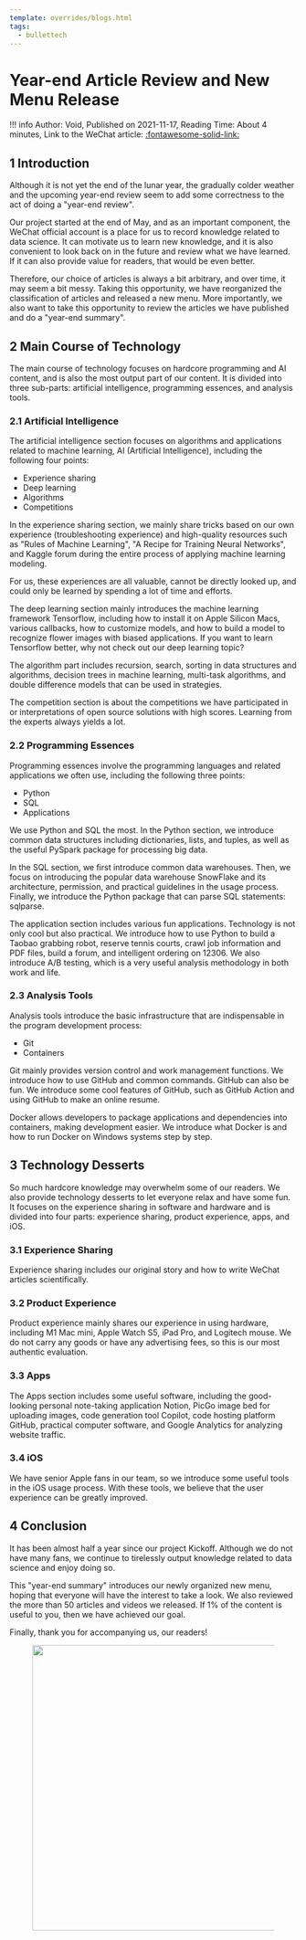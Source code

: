 ```yaml
---
template: overrides/blogs.html
tags:
  - bullettech
---
```


# Year-end Article Review and New Menu Release

!!! info
    Author: Void, Published on 2021-11-17, Reading Time: About 4 minutes, Link to the WeChat article: [:fontawesome-solid-link:](https://mp.weixin.qq.com/s/FvHSosm25M1OLJ-UWBXtqw)

## 1 Introduction

Although it is not yet the end of the lunar year, the gradually colder weather and the upcoming year-end review seem to add some correctness to the act of doing a "year-end review".

Our project started at the end of May, and as an important component, the WeChat official account is a place for us to record knowledge related to data science. It can motivate us to learn new knowledge, and it is also convenient to look back on in the future and review what we have learned. If it can also provide value for readers, that would be even better.

Therefore, our choice of articles is always a bit arbitrary, and over time, it may seem a bit messy. Taking this opportunity, we have reorganized the classification of articles and released a new menu. More importantly, we also want to take this opportunity to review the articles we have published and do a "year-end summary".

## 2 Main Course of Technology

The main course of technology focuses on hardcore programming and AI content, and is also the most output part of our content. It is divided into three sub-parts: artificial intelligence, programming essences, and analysis tools.

### 2.1 Artificial Intelligence

The artificial intelligence section focuses on algorithms and applications related to machine learning, AI (Artificial Intelligence), including the following four points:

- Experience sharing
- Deep learning
- Algorithms
- Competitions

In the experience sharing section, we mainly share tricks based on our own experience (troubleshooting experience) and high-quality resources such as "Rules of Machine Learning", "A Recipe for Training Neural Networks", and Kaggle forum during the entire process of applying machine learning modeling.

For us, these experiences are all valuable, cannot be directly looked up, and could only be learned by spending a lot of time and efforts.

The deep learning section mainly introduces the machine learning framework Tensorflow, including how to install it on Apple Silicon Macs, various callbacks, how to customize models, and how to build a model to recognize flower images with biased applications. If you want to learn Tensorflow better, why not check out our deep learning topic?

The algorithm part includes recursion, search, sorting in data structures and algorithms, decision trees in machine learning, multi-task algorithms, and double difference models that can be used in strategies.

The competition section is about the competitions we have participated in or interpretations of open source solutions with high scores. Learning from the experts always yields a lot.

### 2.2 Programming Essences

Programming essences involve the programming languages and related applications we often use, including the following three points:

- Python
- SQL
- Applications

We use Python and SQL the most. In the Python section, we introduce common data structures including dictionaries, lists, and tuples, as well as the useful PySpark package for processing big data.

In the SQL section, we first introduce common data warehouses. Then, we focus on introducing the popular data warehouse SnowFlake and its architecture, permission, and practical guidelines in the usage process. Finally, we introduce the Python package that can parse SQL statements: sqlparse.

The application section includes various fun applications. Technology is not only cool but also practical. We introduce how to use Python to build a Taobao grabbing robot, reserve tennis courts, crawl job information and PDF files, build a forum, and intelligent ordering on 12306. We also introduce A/B testing, which is a very useful analysis methodology in both work and life.

### 2.3 Analysis Tools

Analysis tools introduce the basic infrastructure that are indispensable in the program development process:

- Git
- Containers

Git mainly provides version control and work management functions. We introduce how to use GitHub and common commands. GitHub can also be fun. We introduce some cool features of GitHub, such as GitHub Action and using GitHub to make an online resume.

Docker allows developers to package applications and dependencies into containers, making development easier. We introduce what Docker is and how to run Docker on Windows systems step by step.

## 3 Technology Desserts

So much hardcore knowledge may overwhelm some of our readers. We also provide technology desserts to let everyone relax and have some fun. It focuses on the experience sharing in software and hardware and is divided into four parts: experience sharing, product experience, apps, and iOS.

### 3.1 Experience Sharing

Experience sharing includes our original story and how to write WeChat articles scientifically.

### 3.2 Product Experience

Product experience mainly shares our experience in using hardware, including M1 Mac mini, Apple Watch S5, iPad Pro, and Logitech mouse. We do not carry any goods or have any advertising fees, so this is our most authentic evaluation.

### 3.3 Apps

The Apps section includes some useful software, including the good-looking personal note-taking application Notion, PicGo image bed for uploading images, code generation tool Copilot, code hosting platform GitHub, practical computer software, and Google Analytics for analyzing website traffic.

### 3.4 iOS

We have senior Apple fans in our team, so we introduce some useful tools in the iOS usage process. With these tools, we believe that the user experience can be greatly improved.

## 4 Conclusion

It has been almost half a year since our project Kickoff. Although we do not have many fans, we continue to tirelessly output knowledge related to data science and enjoy doing so. 

This "year-end summary" introduces our newly organized new menu, hoping that everyone will have the interest to take a look. We also reviewed the more than 50 articles and videos we released. If 1% of the content is useful to you, then we have achieved our goal.

Finally, thank you for accompanying us, our readers! 

<figure>
  <img src="https://cdn.jsdelivr.net/gh/BulletTech2021/Pics/2021-6-14/1623639526512-1080P%20(Full%20HD)%20-%20Tail%20Pic.png" width="500" />
</figure>